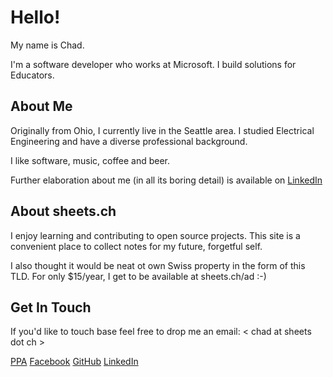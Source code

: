 # Hello!

My name is Chad.

I'm a software developer who works at Microsoft. I build solutions for Educators.

## About Me

Originally from Ohio, I currently live in the Seattle area. I studied Electrical Engineering and have a diverse
professional background.

I like software, music, coffee and beer.

Further elaboration about me (in all its boring detail) is available on [LinkedIn](https://www.linkedin.com/in/chadsheets)

## About sheets.ch

I enjoy learning and contributing to open source projects. This site is a convenient place
to collect notes for my future, forgetful self.

I also thought it would be neat ot own Swiss property in the form of this TLD. For only
$15/year, I get to be available at sheets.ch/ad :-)

## Get In Touch

If you'd like to touch base feel free to drop me an email: &lt; chad at sheets dot ch >

[PPA](https://launchpad.net/~cjsheets)
[Facebook](http://www.facebook.com/chad.sheets)
[GitHub](https://github.com/cjsheets)
[LinkedIn](https://www.linkedin.com/in/chadsheets)
